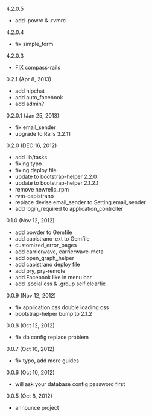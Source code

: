 4.2.0.5 

* add .powrc & .rvmrc

4.2.0.4 

* fix simple_form

4.2.0.3

* FIX compass-rails

0.2.1 (Apr 8, 2013)

* add hipchat
* add auto_facebook
* add admin?

0.2.0.1 (Jan 25, 2013)
  * fix email_sender
  * upgrade to Rails 3.2.11

0.2.0 (DEC 16, 2012)
  * add lib/tasks 
  * fixing typo
  * fixing deploy file
  * update to bootstrap-helper 2.2.0
  * update to bootstrap-helper 2.1.2.1
  * remove newrelic_rpm
  * rvm-capistrano
  * replace devise.email_sender to Setting.email_sender
  * add login_required to application_controller
  
0.1.0 (Nov 12, 2012)
  * add powder to Gemfile
  * add capistrano-ext to Gemfile
  * customized_error_pages
  * add carrierwave, carrierwave-meta
  * add open_graph_helper
  * add capistrano deploy file
  * add pry, pry-remote
  * add Facebook like in menu bar
  * add .social css & .group self clearfix
  
0.0.9 (Nov 12, 2012)
  * fix application.css double loading css
  * bootstrap-helper bump to 2.1.2

0.0.8 (Oct 12, 2012)
  * fix db config replace problem

0.0.7 (Oct 10, 2012)
  * fix typo, add more guides

0.0.6 (Oct 10, 2012)
  * will ask your database config password first
  
0.0.5 (Oct 8, 2012)
  * announce project